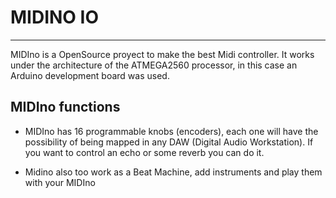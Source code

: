 # MIDINO IO
***
MIDIno is a OpenSource proyect to make the best Midi controller. It works under the architecture of the ATMEGA2560 processor, in this case an Arduino development board was used.

## MIDIno functions

 - MIDIno has 16 programmable knobs (encoders), each one will have the possibility of being mapped in any DAW (Digital Audio Workstation). If you want to control an echo or some reverb you can do it. 

- Midino also too work as a Beat Machine, add instruments and play them with your MIDIno
<!--stackedit_data:
eyJoaXN0b3J5IjpbLTYzMjk2OTE4Niw1NzAwNjE5OTEsMjEzMz
IxOTQxNl19
-->